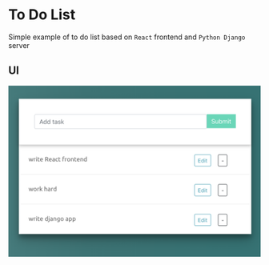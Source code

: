 # To Do List
Simple example of to do list based on `React` frontend and `Python Django` server


## UI

![image](ui.png)

